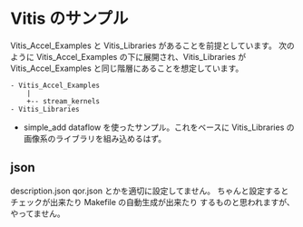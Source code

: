 # Vitis のサンプル
Vitis_Accel_Examples と Vitis_Libraries があることを前提としています。
次のように Vitis_Accel_Examples の下に展開され、Vitis_Libraries が
Vitis_Accel_Examples と同じ階層にあることを想定しています。
```
- Vitis_Accel_Examples
    |
    +-- stream_kernels
- Vitis_Libraries
```

- simple_add
  dataflow を使ったサンプル。これをベースに Vitis_Libraries の
  画像系のライブラリを組み込めるはず。
  
## json
description.json qor.json とかを適切に設定してません。
ちゃんと設定するとチェックが出来たり Makefile の自動生成が出来たり
するものと思われますが、やってません。
